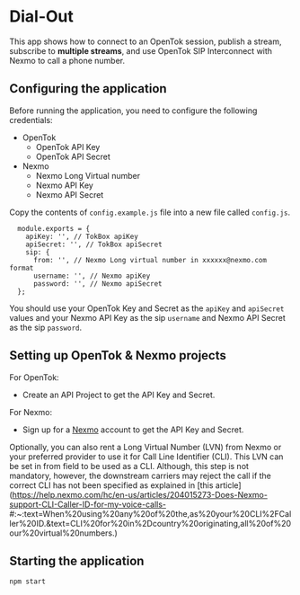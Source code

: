 # Dial-Out

  This app shows how to connect to an OpenTok session, publish a stream, subscribe to **multiple streams**, and use OpenTok SIP Interconnect with Nexmo to call a phone number.

## Configuring the application

Before running the application, you need to configure the following credentials:
  * OpenTok
    * OpenTok API Key
    * OpenTok API Secret
  * Nexmo
    * Nexmo Long Virtual number
    * Nexmo API Key
    * Nexmo API Secret

Copy the contents of `config.example.js` file into a new file called `config.js`.  

```
  module.exports = {
    apiKey: '', // TokBox apiKey
    apiSecret: '', // TokBox apiSecret
    sip: {
      from: '', // Nexmo Long virtual number in xxxxxx@nexmo.com format
      username: '', // Nexmo apiKey
      password: '', // Nexmo apiSecret
  };
```

You should use your OpenTok Key and Secret as the `apiKey` and `apiSecret` values and your Nexmo API Key as the sip `username` and Nexmo API Secret as the sip `password`.

## Setting up OpenTok & Nexmo projects
  For OpenTok:
  * Create an API Project to get the API Key and Secret.

  For Nexmo:
  * Sign up for a [Nexmo](https://www.nexmo.com/) account to get the API Key and Secret. 
  
Optionally, you can also rent a Long Virtual Number (LVN) from Nexmo or your preferred provider to use it for Call Line Identifier (CLI). This LVN can be set in     from field to be used as a CLI. Although, this step is not mandatory, however, the downstream carriers may reject the call if the correct CLI has not been specified as explained in [this article](https://help.nexmo.com/hc/en-us/articles/204015273-Does-Nexmo-support-CLI-Caller-ID-for-my-voice-calls-  #:~:text=When%20using%20any%20of%20the,as%20your%20CLI%2FCaller%20ID.&text=CLI%20for%20in%2Dcountry%20originating,all%20of%20our%20virtual%20numbers.)

  
## Starting the application
`npm start`
